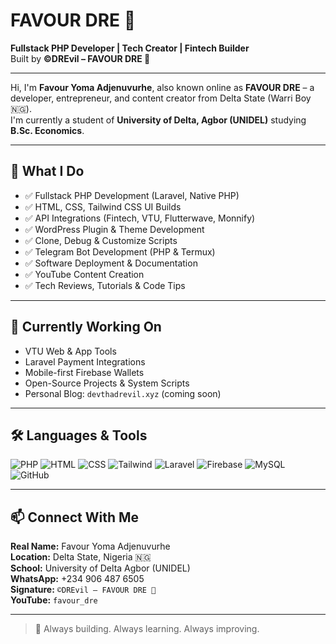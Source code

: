 # FAVOUR DRE 🧸

**Fullstack PHP Developer | Tech Creator | Fintech Builder**  
Built by **©DREvil – FAVOUR DRE 🧸**

---

Hi, I'm **Favour Yoma Adjenuvurhe**, also known online as **FAVOUR DRE** – a developer, entrepreneur, and content creator from Delta State (Warri Boy 🇳🇬).  
I'm currently a student of **University of Delta, Agbor (UNIDEL)** studying **B.Sc. Economics**.

---

## 🔧 What I Do
- ✅ Fullstack PHP Development (Laravel, Native PHP)
- ✅ HTML, CSS, Tailwind CSS UI Builds
- ✅ API Integrations (Fintech, VTU, Flutterwave, Monnify)
- ✅ WordPress Plugin & Theme Development
- ✅ Clone, Debug & Customize Scripts
- ✅ Telegram Bot Development (PHP & Termux)
- ✅ Software Deployment & Documentation
- ✅ YouTube Content Creation
- ✅ Tech Reviews, Tutorials & Code Tips

---

## 🚀 Currently Working On
- VTU Web & App Tools
- Laravel Payment Integrations
- Mobile-first Firebase Wallets
- Open-Source Projects & System Scripts
- Personal Blog: `devthadrevil.xyz` (coming soon)

---

## 🛠 Languages & Tools
![PHP](https://img.shields.io/badge/-PHP-777BB4?style=flat&logo=php&logoColor=white)
![HTML](https://img.shields.io/badge/-HTML5-E34F26?style=flat&logo=html5&logoColor=white)
![CSS](https://img.shields.io/badge/-CSS3-1572B6?style=flat&logo=css3)
![Tailwind](https://img.shields.io/badge/-TailwindCSS-38B2AC?style=flat&logo=tailwind-css&logoColor=white)
![Laravel](https://img.shields.io/badge/-Laravel-F55247?style=flat&logo=laravel&logoColor=white)
![Firebase](https://img.shields.io/badge/-Firebase-FFCA28?style=flat&logo=firebase)
![MySQL](https://img.shields.io/badge/-MySQL-4479A1?style=flat&logo=mysql&logoColor=white)
![GitHub](https://img.shields.io/badge/-GitHub-181717?style=flat&logo=github)

---

## 📫 Connect With Me
**Real Name:** Favour Yoma Adjenuvurhe  
**Location:** Delta State, Nigeria 🇳🇬  
**School:** University of Delta Agbor (UNIDEL)  
**WhatsApp:** +234 906 487 6505  
**Signature:** `©DREvil – FAVOUR DRE 🧸`  
**YouTube:** `favour_dre`

---

> 🚧 Always building. Always learning. Always improving.
